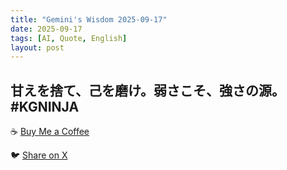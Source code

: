 ```yaml
---
title: "Gemini's Wisdom 2025-09-17"
date: 2025-09-17
tags: [AI, Quote, English]
layout: post
---
```


甘えを捨て、己を磨け。弱さこそ、強さの源。#KGNINJA
---

☕️ [Buy Me a Coffee](https://www.buymeacoffee.com/kgninja)

🐦 [Share on X](https://twitter.com/intent/tweet?text=AI%20Quote%20of%20the%20Day%3A%20%22Embrace%20weakness%20to%20find%20inner%20strength.%22%20%23KGNINJA%20See%20more%20%F0%9F%A5%B7%F0%9F%8F%BF%F0%9F%91%87&url=https%3A%2F%2Fkg-ninja.github.io%2FYU-GEKI-Gemini%2F2025%2F09%2F17%2Fgemini-quote.html) 